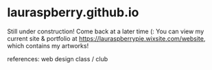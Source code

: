 # lauraspberry.github.io

Still under construction! Come back at a later time (: 
You can view my current site & portfolio at https://lauraspberrypie.wixsite.com/website, which contains my artworks!

references: web design class / club
